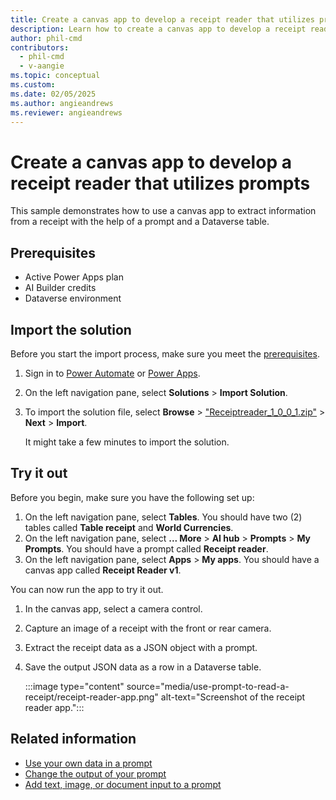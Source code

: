 ```yaml
---
title: Create a canvas app to develop a receipt reader that utilizes prompts
description: Learn how to create a canvas app to develop a receipt reader that utilizes prompts.
author: phil-cmd
contributors:
  - phil-cmd
  - v-aangie
ms.topic: conceptual
ms.custom:
ms.date: 02/05/2025
ms.author: angieandrews
ms.reviewer: angieandrews
---
```


# Create a canvas app to develop a receipt reader that utilizes prompts

This sample demonstrates how to use a canvas app to extract information from a receipt with the help of a prompt and a Dataverse table.

## Prerequisites

- Active Power Apps plan
- AI Builder credits
- Dataverse environment

## Import the solution

Before you start the import process, make sure you meet the [prerequisites](#prerequisites).

1. Sign in to [Power Automate](https://make.powerautomate.com/) or [Power Apps](https://make.powerapps.com/).
1. On the left navigation pane, select **Solutions** > **Import Solution**.
1. To import the solution file, select **Browse** > ["Receiptreader_1_0_0_1.zip"](https://go.microsoft.com/fwlink/?linkid=2301859) > **Next** > **Import**.

    It might take a few minutes to import the solution.

## Try it out

Before you begin, make sure you have the following set up:

1. On the left navigation pane, select **Tables**. You should have two (2) tables called **Table receipt** and **World Currencies**.
1. On the left navigation pane, select **... More** > **AI hub** > **Prompts** > **My Prompts**. You should have a prompt called **Receipt reader**.
1. On the left navigation pane, select **Apps** > **My apps**. You should have a canvas app called **Receipt Reader v1**.

You can now run the app to try it out.

1. In the canvas app, select a camera control.
1. Capture an image of a receipt with the front or rear camera.
1. Extract the receipt data as a JSON object with a prompt.
1. Save the output JSON data as a row in a Dataverse table.

    :::image type="content" source="media/use-prompt-to-read-a-receipt/receipt-reader-app.png" alt-text="Screenshot of the receipt reader app.":::

## Related information

- [Use your own data in a prompt](use-your-own-prompt-data.md)
- [Change the output of your prompt](change-prompt-output.md)
- [Add text, image, or document input to a prompt](add-inputs-prompt.md)


